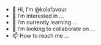 - 👋 Hi, I’m @kolafavour
- 👀 I’m interested in ...
- 🌱 I’m currently learning ...
- 💞️ I’m looking to collaborate on ...
- 📫 How to reach me ...

<!---
kolafavour/kolafavour is a ✨ special ✨ repository because its `README.md` (this file) appears on your GitHub profile.
You can click the Preview link to take a look at your changes.
--->
